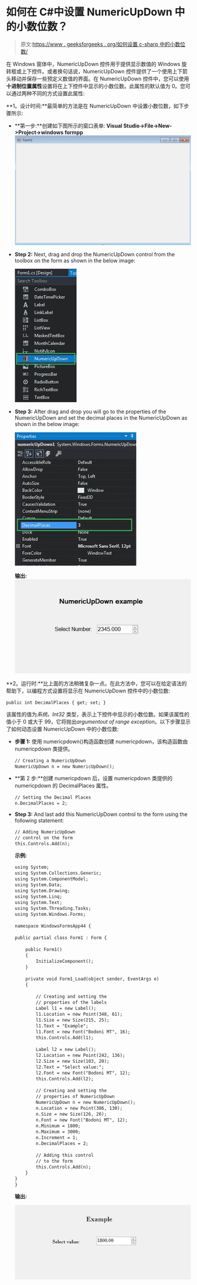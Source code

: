 # 如何在 C#中设置 NumericUpDown 中的小数位数？

> 原文:[https://www . geeksforgeeks . org/如何设置 c-sharp 中的小数位数/](https://www.geeksforgeeks.org/how-to-set-the-decimal-places-in-the-numericupdown-in-c-sharp/)

在 Windows 窗体中，NumericUpDown 控件用于提供显示数值的 Windows 旋转框或上下控件。或者换句话说，NumericUpDown 控件提供了一个使用上下箭头移动并保存一些预定义数值的界面。在 NumericUpDown 控件中，您可以使用**十进制位置属性**设置将在上下控件中显示的小数位数。此属性的默认值为 0。您可以通过两种不同的方式设置此属性:

**1。设计时间:**最简单的方法是在 NumericUpDown 中设置小数位数，如下步骤所示:

*   **第一步:**创建如下图所示的窗口表单:
    **Visual Studio->File->New->Project->windows formpp**
    ![](img/de9202f1f4646167e60ea580d67273d9.png)
*   **Step 2:** Next, drag and drop the NumericUpDown control from the toolbox on the form as shown in the below image:

    ![](img/e130871c36b969be4b9cf9ab8e45a276.png)

*   **Step 3:** After drag and drop you will go to the properties of the NumericUpDown and set the decimal places in the NumericUpDown as shown in the below image:

    ![](img/09422e3e4555b5b74075ec757e9f688a.png)

    **输出:**
    ![](img/f92cb5b5886003b8604930ae9017ac91.png)

**2。运行时:**比上面的方法稍微复杂一点。在此方法中，您可以在给定语法的帮助下，以编程方式设置将显示在 NumericUpDown 控件中的小数位数:

```
public int DecimalPlaces { get; set; }
```

该属性的值为*系统。Int32* 类型，表示上下控件中显示的小数位数。如果该属性的值小于 0 或大于 99，它将抛出*argumentout of range exception*。以下步骤显示了如何动态设置 NumericUpDown 中的小数位数:

*   **步骤 1:** 使用 numericpdown()构造函数创建 numericpdown，该构造函数由 numericpdown 类提供。

    ```
    // Creating a NumericUpDown
    NumericUpDown n = new NumericUpDown();

    ```

*   **第 2 步:**创建 numericpdown 后，设置 numericpdown 类提供的 numericpdown 的 DecimalPlaces 属性。

    ```
    // Setting the Decimal Places
    n.DecimalPlaces = 2;

    ```

*   **Step 3:** And last add this NumericUpDown control to the form using the following statement:

    ```
    // Adding NumericUpDown 
    // control on the form
    this.Controls.Add(n);

    ```

    **示例:**

    ```
    using System;
    using System.Collections.Generic;
    using System.ComponentModel;
    using System.Data;
    using System.Drawing;
    using System.Linq;
    using System.Text;
    using System.Threading.Tasks;
    using System.Windows.Forms;

    namespace WindowsFormsApp44 {

    public partial class Form1 : Form {

        public Form1()
        {
            InitializeComponent();
        }

        private void Form1_Load(object sender, EventArgs e)
        {

            // Creating and setting the
            // properties of the labels
            Label l1 = new Label();
            l1.Location = new Point(348, 61);
            l1.Size = new Size(215, 25);
            l1.Text = "Example";
            l1.Font = new Font("Bodoni MT", 16);
            this.Controls.Add(l1);

            Label l2 = new Label();
            l2.Location = new Point(242, 136);
            l2.Size = new Size(103, 20);
            l2.Text = "Select value:";
            l2.Font = new Font("Bodoni MT", 12);
            this.Controls.Add(l2);

            // Creating and setting the
            // properties of NumericUpDown
            NumericUpDown n = new NumericUpDown();
            n.Location = new Point(386, 130);
            n.Size = new Size(126, 26);
            n.Font = new Font("Bodoni MT", 12);
            n.Minimum = 1800;
            n.Maximum = 3000;
            n.Increment = 1;
            n.DecimalPlaces = 2;

            // Adding this control
            // to the form
            this.Controls.Add(n);
        }
    }
    }
    ```

    **输出:**

    ![](img/a43baac0025573e3c95fb0c2306e9ab7.png)